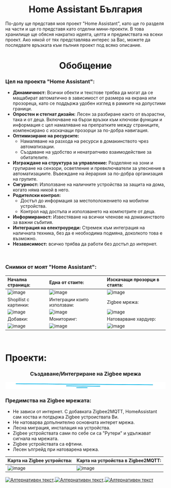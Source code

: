 <h1 align="center">Home Assistant България</h1>

По-долу ще представя моя проект "Home Assistant", като ще го разделя на части и ще го представя като отделни мини-проекти.
В това хранилище ще обясня накратко идеята, целта и предимствата на всеки проект. Ако някой от тях представлява интерес за Вас, можете да последвате връзката към пълния проект под всяко описание.
<br>
<h1 align="center" color="red">Обобщение</h1>

### Цел на проекта "Home Assistant":

- **Динамичност:** Всички обекти и текстове трябва да могат да се мащабират автоматично в зависимост от размера на екрана или прозореца, като се поддържа удобен изглед в рамките на допустими граници.
- **Опростен и стегнат дизайн:** Лесен за разбиране както от възрастни, така и от деца. Включване на бързи връзки към ключови функции и информация с цел намаляване на препратките между страниците, компенсирано с изскачащи прозорци за по-добра навигация.
- **Оптимизиране на ресурсите:**
    - Намаляване на разхода на ресурси в домакинството чрез автоматизации.
    - Създаване на удобство и ненатрапчиво взаимодействие за обитателите.
- **Изграждане на структура за управление:** Разделяне на зони и групиране на сензори, осветление и превключватели за улеснение в автоматизациите. Въвеждане на йерархия за по-добра организация на групите.
- **Сигурност:** Използване на наличните устройства за защита на дома, когато няма никой в него.
- **Родителски контрол:**
  - Достъп до информация за местоположението на мобилни устройства.
  - Контрол над достъпа и използването на компютрите от деца.
- **Информираност:** Известяване на всички членове на домакинството за важни събития.
- **Интеграция на електроуреди:** Стремеж към интеграция на наличната техника, без да е необходима подмяна, доколкото това е възможно.
- **Независимост:** всичко трябва да работи без достъп до интернет.

<br>

### Снимки от моят "Home Assistant":
| Начална страница:    | Една от стаите:      | Изскачащи прозорци в стаята: |
|:--------------------|:--------------------|:--------------------|
| ![image](https://github.com/user-attachments/assets/c0aa838d-1254-4fec-b54f-724e8a331a81) | ![image](https://github.com/user-attachments/assets/18d63240-3ce3-438b-826e-0aa0712fdc33) | ![image](https://github.com/user-attachments/assets/7376a137-b84c-48b1-b314-85a92bc1495d) |
| Shopllist с картинки: | Интеграции които използвам: | Zigbee мрежа: |
| ![image](https://github.com/user-attachments/assets/4841bfc5-3007-44a6-8944-828c92286d8d) | ![image](https://github.com/user-attachments/assets/85e188d6-8d55-46ad-871b-fb6422578cfa) | ![image](https://github.com/user-attachments/assets/fe2ebfec-5623-446c-8a3c-8a5f1feacf0a) |
| Добавки: | Мониторинг: | Натоварване хардуер: |
| ![image](https://github.com/user-attachments/assets/cb5b7ebb-7234-4821-9867-abe2de667ae3) | ![image](https://github.com/user-attachments/assets/39dbc905-90aa-4b76-8358-399418b98a6e) | ![image](https://github.com/user-attachments/assets/a2139e51-4ebe-4e87-bc3b-c17f58c0a6a9) |


<br>
<h1 align="left" color="red;">Проекти:</h1>


<h3 align="center"><strong>Създаване/Интегриране на Zigbee мрежа </strong></h3>

![image](Statik/IMG/Andere/украса_002.png)
### Предимства на Zigbee мрежата:
- Не зависи от интернет. С добавката Zigbee2MQTT, HomeAssistant сам хоства и потдържа Zigbee устроиствата Ви.
- Не натоварва допълнително основната интерет мрежа.
- Лесна миграция, инсталация на устройства.
- Zigbee устройствата сами по себе си са "Рутери" и удължават сигнала на мрежата.
- Zigbee устройствата са ефтини.
- Лесен ъпгрейд при натоварена мрежа.

| Карта на Zigbee устройства: | Карта на устройства в Zigbee2MQTT: |
|:--------------------|:--------------------|
| ![image](https://github.com/user-attachments/assets/c8c7f7ec-93f8-4f5f-9cc9-c2d30576c9d0)  | ![image](https://github.com/user-attachments/assets/fe2ebfec-5623-446c-8a3c-8a5f1feacf0a) |

<a href="Statik/Link">
    <img align="center" src="https://github.com/Bacard1/HomeAssistant-Bulgaria/blob/main/Statik/IMG/%D0%91%D1%83%D1%82%D0%BE%D0%BD%20%D0%BA%D1%8A%D0%BC%20%D1%86%D0%B5%D0%BB%D0%B8%D1%8F%D1%82%20%D0%BF%D1%80%D0%BE%D0%B5%D0%BA%D1%82.png?raw=true" alt="Алтернативен текст" width="30%" height="30%">
</a>
<a href="">
    <img align="center" src="https://github.com/Bacard1/HomeAssistant-Bulgaria/blob/main/Statik/IMG/%D0%91%D1%83%D1%82%D0%BE%D0%BD%20%D0%BA%D1%8A%D0%BC.png?raw=true" alt="Алтернативен текст" width="30%" height="30%">
</a>
</a>
<a href="Statik/Link">
    <img align="center" src="https://github.com/Bacard1/HomeAssistant-Bulgaria/blob/main/Statik/IMG/%D0%91%D1%83%D1%82%D0%BE%D0%BD%20%D0%BA%D1%8A%D0%BC%20Zigbee2MQTT.png?raw=true" alt="Алтернативен текст" width="30%" height="30%">
</a>


